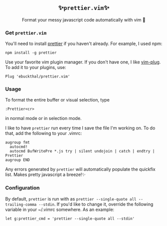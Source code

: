 <p align="center">
  <div align="center"><h2>✨<code>prettier.vim</code>✨</h2></div>
  <p align="center">Format your messy javascript code automatically with vim 💯</p>
</p>

### Get `prettier.vim`
You'll need to install [prettier](https://github.com/prettier/prettier) if you haven't already. For example, I used npm:
```
npm install -g prettier
```

Use your favorite vim plugin manager. If you don't have one, I like [vim-plug](https://github.com/junegunn/vim-plug).
To add it to your plugins, use:
```
Plug 'ebuckthal/prettier.vim'
```

### Usage
To format the entire buffer or visual selection, type
```
:Prettier<cr>
```
in normal mode or in selection mode.

I like to have `prettier` run every time I save the file I'm working on. To do that, add the following to your .vimrc:
```
augroup fmt
  autocmd!
  autocmd BufWritePre *.js try | silent undojoin | catch | endtry | Prettier 
augroup END
```

Any errors generated by `prettier` will automatically populate the quickfix list. Makes pretty javascript a breeze!✨

### Configuration
By default, `prettier` is run with as `prettier --single-quote all --trailing-comma --stdin`. If you'd like to change it, override the following variable in your ~/.vimrc somewhere. As an example:
```
let g:prettier_cmd = 'prettier --single-quote all --stdin'
```

